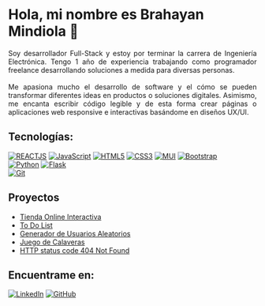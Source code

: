 # Hola, mi nombre es Brahayan Mindiola 👋

<div align="justify">
Soy desarrollador Full-Stack y estoy por terminar la carrera de Ingeniería Electrónica. Tengo 1 año de experiencia trabajando como programador freelance desarrollando soluciones a medida para diversas personas.
</br> </br>
Me apasiona mucho el desarrollo de software y el cómo se pueden transformar diferentes ideas en productos o soluciones digitales. Asimismo, me encanta escribir código legible y de esta forma crear páginas o aplicaciones web responsive e interactivas basándome en diseños UX/UI.
</div>

## Tecnologías:
[![REACTJS](https://img.shields.io/badge/React.js-00d8ff?style=for-the-badge&logo=react&logoColor=white&labelColor=222222)]()
[![JavaScript](https://img.shields.io/badge/JavaScript-F0DB4F?style=for-the-badge&logo=javascript&logoColor=white&labelColor=323330)]()
[![HTML5](https://img.shields.io/badge/html5-F06529?style=for-the-badge&logo=html5&logoColor=white&labelColor=E34C26)]()
[![CSS3](https://img.shields.io/badge/CSS3-2965F1?style=for-the-badge&logo=css3&logoColor=white&labelColor=264DE4)]()
[![MUI](https://img.shields.io/badge/Material_UI-007FFF?style=for-the-badge&logo=mui&logoColor=white&labelColor=A0AAB4)]()
[![Bootstrap](https://img.shields.io/badge/Bootstrap-602C50?style=for-the-badge&logo=bootstrap&logoColor=white&labelColor=080135)]()
</br>
[![Python](https://img.shields.io/badge/Python-FFE873?style=for-the-badge&logo=python&logoColor=white&labelColor=306998)]()
[![Flask](https://img.shields.io/badge/Flask-EEEEEE?style=for-the-badge&logo=flask&logoColor=white&labelColor=101010)]()
</br>
[![Git](https://img.shields.io/badge/Git-3d2c00?style=for-the-badge&logo=Git&logoColor=white&labelColor=f34f29)]()

## Proyectos
- [Tienda Online Interactiva](https://bmindiola.github.io/yard-sale-js/)
- [To Do List](https://bmindiola-todo-list.netlify.app/)
- [Generador de Usuarios Aleatorios](https://bmindiola.github.io/random-user/)
- [Juego de Calaveras](https://skull-game.netlify.app/)
- [HTTP status code 404 Not Found](https://bmindiola.github.io/404-Not-Found/)

## Encuentrame en:
[![LinkedIn](https://img.shields.io/badge/LinkedIn-@brahayan_mindiola-0E76A8?style=for-the-badge&logo=linkedin&logoColor=white&labelColor=101010)](https://www.linkedin.com/in/brahayan-mindiola)
[![GitHub](https://img.shields.io/badge/Gmail-bmindiola.dev@gmail.com-4285f4?style=for-the-badge&logo=gmail&logoColor=white&labelColor=BB001B)](mailto:bmindiola.dev@gmail.com)

<!---
</br>
[![MySQL](https://img.shields.io/badge/MySQL-F29111?style=for-the-badge&logo=MySQL&logoColor=white&labelColor=00758F)]()
[![PostgreSQL](https://img.shields.io/badge/PostgreSQL-848484?style=for-the-badge&logo=PostgreSQL&logoColor=white&labelColor=0064a5)]()
-->
